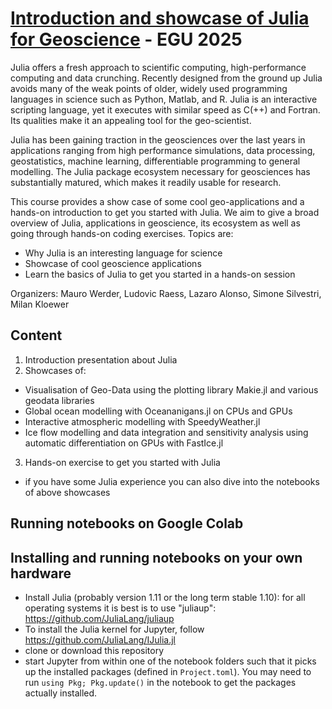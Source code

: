 # [Introduction and showcase of Julia for Geoscience](https://meetingorganizer.copernicus.org/EGU25/session/53623) - EGU 2025

Julia offers a fresh approach to scientific computing, high-performance computing and data crunching. Recently designed from the ground up Julia avoids many of the weak points of older, widely used programming languages in science such as Python, Matlab, and R. Julia is an interactive scripting language, yet it executes with similar speed as C(++) and Fortran. Its qualities make it an appealing tool for the geo-scientist.

Julia has been gaining traction in the geosciences over the last years in applications ranging from high performance simulations, data processing, geostatistics, machine learning, differentiable programming to general modelling. The Julia package ecosystem necessary for geosciences has substantially matured, which makes it readily usable for research.

This course provides a show case of some cool geo-applications and a hands-on introduction to get you started with Julia. We aim to give a broad overview of Julia, applications in geoscience, its ecosystem as well as going through hands-on coding exercises. Topics are:
- Why Julia is an interesting language for science
- Showcase of cool geoscience applications
- Learn the basics of Julia to get you started in a hands-on session

Organizers: Mauro Werder, Ludovic Raess, Lazaro Alonso, Simone Silvestri, Milan Kloewer

## Content

1) Introduction presentation about Julia
2) Showcases of:
  - Visualisation of Geo-Data using the plotting library Makie.jl and various geodata libraries
  - Global ocean modelling with Oceananigans.jl on CPUs and GPUs
  - Interactive atmospheric modelling with SpeedyWeather.jl
  - Ice flow modelling and data integration and sensitivity analysis using automatic differentiation on GPUs with FastIce.jl
3) Hands-on exercise to get you started with Julia
  - if you have some Julia experience you can also dive into the notebooks of above showcases

## Running notebooks on Google Colab

## Installing and running notebooks on your own hardware

- Install Julia (probably version 1.11 or the long term stable 1.10): for all operating systems it is best is to use "juliaup": https://github.com/JuliaLang/juliaup
- To install the Julia kernel for Jupyter, follow https://github.com/JuliaLang/IJulia.jl
- clone or download this repository
- start Jupyter from within one of the notebook folders such that it picks up the installed packages (defined in `Project.toml`). You may need to run `using Pkg; Pkg.update()` in the notebook to get the packages actually installed.
